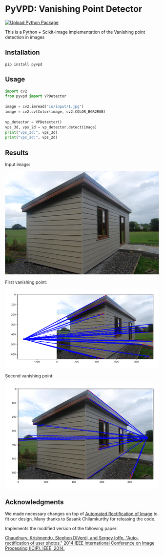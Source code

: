 # PyVPD: Vanishing Point Detector

[![Upload Python Package](https://github.com/SajjadAemmi/PyVPD/actions/workflows/python-publish.yml/badge.svg)](https://github.com/SajjadAemmi/PyVPD/actions/workflows/python-publish.yml)

This is a Python + Scikit-Image implementation of the Vanishing point detection in images

## Installation
```
pip install pyvpd
```

## Usage

```python
import cv2
from pyvpd import VPDetector

image = cv2.imread("io/input/1.jpg")
image = cv2.cvtColor(image, cv2.COLOR_BGR2RGB)

vp_detector = VPDetector()
vps_3d, vps_2d = vp_detector.detect(image)
print("vps_3d:", vps_3d)
print("vps_2d:", vps_2d)
```

## Results

Input image:

![Input image](./io/input/1.jpg)

First vanishing point:

![First vanishing point](./io/output/vp1.png)

Second vanishing point:

![Second vanishing point](./io/output/vp2.png)

## Acknowledgments
We made necessary changes on top of [Automated Rectification of Image](https://github.com/chsasank/Image-Rectification) to fit our design. Many thanks to Sasank Chilamkurthy for releasing the code.

Implements the modified version of the following paper:  

[Chaudhury, Krishnendu, Stephen DiVerdi, and Sergey Ioffe. "Auto-rectification
of user photos." 2014 IEEE International Conference on Image Processing (ICIP).
 IEEE, 2014.](https://static.googleusercontent.com/media/research.google.com/en//pubs/archive/42532.pdf)
